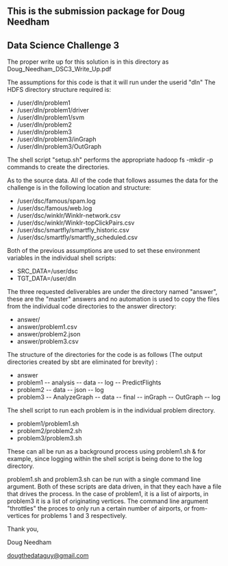 ## This is the submission package for Doug Needham
## Data Science Challenge 3

The proper write up for this solution is in this directory as Doug_Needham_DSC3_Write_Up.pdf 

The assumptions for this code is that it will run under the userid "dln"
The HDFS directory structure required is:
* /user/dln/problem1
* /user/dln/problem1/driver
* /user/dln/problem1/svm
* /user/dln/problem2
* /user/dln/problem3
* /user/dln/problem3/inGraph
* /user/dln/problem3/OutGraph

The shell script "setup.sh" performs the appropriate hadoop fs -mkdir -p commands to create the directories. 

As to the source data. 
All of the code that follows assumes the data for the challenge is in the following location and structure:
* /user/dsc/famous/spam.log
* /user/dsc/famous/web.log
* /user/dsc/winklr/Winklr-network.csv
* /user/dsc/winklr/Winklr-topClickPairs.csv
* /user/dsc/smartfly/smartfly_historic.csv
* /user/dsc/smartfly/smartfly_scheduled.csv

Both of the previous assumptions are used to set these environment variables in the individual shell scripts: 
- SRC_DATA=/user/dsc
- TGT_DATA=/user/dln

The three requested deliverables are under the directory named "answer", these are the "master" answers and no automation is used to copy the files from the individual code directories to the answer directory: 

- answer/
- answer/problem1.csv
- answer/problem2.json
- answer/problem3.csv

The structure of the directories for the code is as follows (The output directories created by sbt are eliminated for brevity) : 

- answer
- problem1
--  analysis
--  data
--  log
--  PredictFlights
- problem2
--  data
--  json
--  log
- problem3
--  AnalyzeGraph
--  data
--  final
--  inGraph
--  OutGraph
--  log

The shell script to run each problem is in the individual problem directory.
- problem1/problem1.sh
- problem2/problem2.sh
- problem3/problem3.sh

These can all be run as a background process using problem1.sh & for example, since logging within the shell script is being done to the log directory.

problem1.sh and problem3.sh can be run with a single command line argument. Both of these scripts are data driven, in that they each have a file that drives the process. In the case of problem1, it is a list of airports, in problem3 it is a list of originating vertices. The command line argument "throttles" the proces to only run a certain number of airports, or from-vertices for problems 1 and 3 respectively.


Thank you, 

Doug Needham

dougthedataguy@gmail.com


